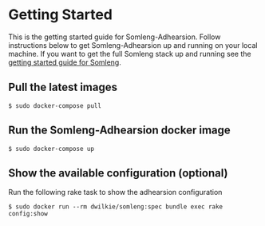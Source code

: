 # Getting Started

This is the getting started guide for Somleng-Adhearsion. Follow instructions below to get Somleng-Adhearsion up and running on your local machine. If you want to get the full Somleng stack up and running see the [getting started guide for Somleng](https://github.com/somleng/somleng-project/blob/master/docs/GETTING_STARTED.md).

## Pull the latest images

```
$ sudo docker-compose pull
```

## Run the Somleng-Adhearsion docker image

```
$ sudo docker-compose up
```

## Show the available configuration (optional)

Run the following rake task to show the adhearsion configuration

```
$ sudo docker run --rm dwilkie/somleng:spec bundle exec rake config:show
```
